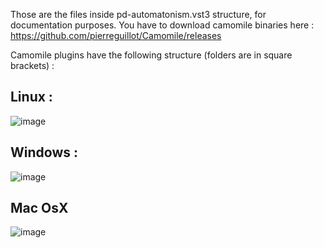 Those are the files inside pd-automatonism.vst3 structure, for documentation purposes.
You have to download camomile binaries here : https://github.com/pierreguillot/Camomile/releases

Camomile plugins have the following structure (folders are in square brackets) :

## Linux : 
![image](https://user-images.githubusercontent.com/1431894/143006750-827202c9-6b51-4340-8fb2-58cd418905af.png)

## Windows :
![image](https://user-images.githubusercontent.com/1431894/143006858-2b5fce9f-c251-4e6f-a8ea-5da4d701d680.png)

## Mac OsX
![image](https://user-images.githubusercontent.com/1431894/143006917-0916dc16-8ac9-4105-9b76-a43d45b44053.png)
